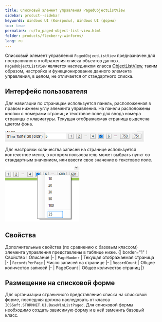 ```yaml
---
title: Списковый элемент управления PagedObjectListView
sidebar: product--sidebar
keywords: Windows UI (Контролы), Windows UI (формы)
toc: true
permalink: ru/fw_paged-object-list-view.html
folder: products/flexberry-winforms/
lang: ru
---
```


Списковый элемент управления `PagedObjectListView` предназначен для постраничного отображения списка объектов данных. `PagedObjectListView` является наследником класса [ObjectListView](http://wiki.ics.perm.ru/ObjectListView.ashx), таким образом, настройка и функционирование данного элемента управления, в целом, не отличается от стандартного списка.

## Интерфейс пользователя
Для навигации по страницам используется панель, расположенная в правом нижнем углу элемента управления. На панели расположены кнопки с номерами страниц и текстовое поле для ввода номера страницы с клавиатуры. Текущая отображаемая страница выделена цветом фона.



![](/images/pages/products/flexberry-winforms/controls/olv/POLV.png)

Для настройки количества записей на странице используется контекстное меню, в котором пользователь может выбрать пункт со стандартным значением, или ввести свое значение в текстовое поле.



![](/images/pages/products/flexberry-winforms/controls/olv/POLV2.png)

## Свойства
Дополнительные свойства (по сравнению с базовым классом) элемента управления представлены в таблице ниже.
{| border="1"
! Свойство
! Описание
|-
| `PageNumber`
| Текущая отображаемая страница
|-
| `RecordsPerPage`
| Число записей на странице
|-
| `RecordCount`
| Общее количество записей
|-
| PageCount
| Общее количество страниц
|}

## Размещение на списковой форме
Для организации страничного представления списка на списковой форме, последняя должна наследовать от класса `ICSSoft.STORMNET.UI.BaseWinListPaged`. Для списковой формы необходимо создать зависимую форму и в ней заменить базовый класс.
